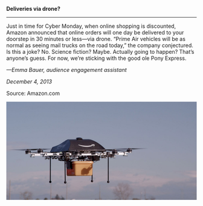 **Deliveries via drone?**

****

Just in time for Cyber Monday, when online shopping is discounted, Amazon announced that online orders will one day be delivered to your doorstep in 30 minutes or less—via drone. “Prime Air vehicles will be as normal as seeing mail trucks on the road today,” the company conjectured. Is this a joke? No. Science fiction? Maybe. Actually going to happen? That’s anyone’s guess. For now, we’re sticking with the good ole Pony Express.   

*—Emma Bauer, audience engagement assistant*

*December 4, 2013*

Source: Amazon.com

![](../images/13.12.05_Bauer_droneEDIT-1.jpeg)
